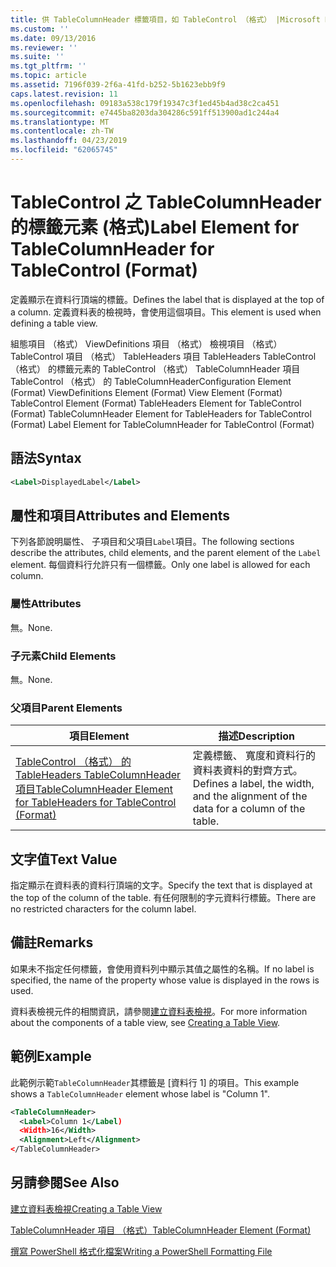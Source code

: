 ```yaml
---
title: 供 TableColumnHeader 標籤項目，如 TableControl （格式） |Microsoft Docs
ms.custom: ''
ms.date: 09/13/2016
ms.reviewer: ''
ms.suite: ''
ms.tgt_pltfrm: ''
ms.topic: article
ms.assetid: 7196f039-2f6a-41fd-b252-5b1623ebb9f9
caps.latest.revision: 11
ms.openlocfilehash: 09183a538c179f19347c3f1ed45b4ad38c2ca451
ms.sourcegitcommit: e7445ba8203da304286c591ff513900ad1c244a4
ms.translationtype: MT
ms.contentlocale: zh-TW
ms.lasthandoff: 04/23/2019
ms.locfileid: "62065745"
---
```

# <a name="label-element-for-tablecolumnheader-for-tablecontrol-format"></a><span data-ttu-id="92c62-102">TableControl 之 TableColumnHeader 的標籤元素 (格式)</span><span class="sxs-lookup"><span data-stu-id="92c62-102">Label Element for TableColumnHeader for TableControl (Format)</span></span>

<span data-ttu-id="92c62-103">定義顯示在資料行頂端的標籤。</span><span class="sxs-lookup"><span data-stu-id="92c62-103">Defines the label that is displayed at the top of a column.</span></span> <span data-ttu-id="92c62-104">定義資料表的檢視時，會使用這個項目。</span><span class="sxs-lookup"><span data-stu-id="92c62-104">This element is used when defining a table view.</span></span>

<span data-ttu-id="92c62-105">組態項目 （格式） ViewDefinitions 項目 （格式） 檢視項目 （格式） TableControl 項目 （格式） TableHeaders 項目 TableHeaders TableControl （格式） 的標籤元素的 TableControl （格式） TableColumnHeader 項目TableControl （格式） 的 TableColumnHeader</span><span class="sxs-lookup"><span data-stu-id="92c62-105">Configuration Element (Format) ViewDefinitions Element (Format) View Element (Format) TableControl Element (Format) TableHeaders Element for TableControl (Format) TableColumnHeader Element for TableHeaders for TableControl (Format) Label Element  for TableColumnHeader for TableControl (Format)</span></span>

## <a name="syntax"></a><span data-ttu-id="92c62-106">語法</span><span class="sxs-lookup"><span data-stu-id="92c62-106">Syntax</span></span>

```xml
<Label>DisplayedLabel</Label>

```

## <a name="attributes-and-elements"></a><span data-ttu-id="92c62-107">屬性和項目</span><span class="sxs-lookup"><span data-stu-id="92c62-107">Attributes and Elements</span></span>

<span data-ttu-id="92c62-108">下列各節說明屬性、 子項目和父項目`Label`項目。</span><span class="sxs-lookup"><span data-stu-id="92c62-108">The following sections describe the attributes, child elements, and the parent element of the `Label` element.</span></span> <span data-ttu-id="92c62-109">每個資料行允許只有一個標籤。</span><span class="sxs-lookup"><span data-stu-id="92c62-109">Only one label is allowed for each column.</span></span>

### <a name="attributes"></a><span data-ttu-id="92c62-110">屬性</span><span class="sxs-lookup"><span data-stu-id="92c62-110">Attributes</span></span>

<span data-ttu-id="92c62-111">無。</span><span class="sxs-lookup"><span data-stu-id="92c62-111">None.</span></span>

### <a name="child-elements"></a><span data-ttu-id="92c62-112">子元素</span><span class="sxs-lookup"><span data-stu-id="92c62-112">Child Elements</span></span>

<span data-ttu-id="92c62-113">無。</span><span class="sxs-lookup"><span data-stu-id="92c62-113">None.</span></span>

### <a name="parent-elements"></a><span data-ttu-id="92c62-114">父項目</span><span class="sxs-lookup"><span data-stu-id="92c62-114">Parent Elements</span></span>

|<span data-ttu-id="92c62-115">項目</span><span class="sxs-lookup"><span data-stu-id="92c62-115">Element</span></span>|<span data-ttu-id="92c62-116">描述</span><span class="sxs-lookup"><span data-stu-id="92c62-116">Description</span></span>|
|-------------|-----------------|
|[<span data-ttu-id="92c62-117">TableControl （格式） 的 TableHeaders TableColumnHeader 項目</span><span class="sxs-lookup"><span data-stu-id="92c62-117">TableColumnHeader Element for TableHeaders for TableControl  (Format)</span></span>](./tablecolumnheader-element-format.md)|<span data-ttu-id="92c62-118">定義標籤、 寬度和資料行的資料表資料的對齊方式。</span><span class="sxs-lookup"><span data-stu-id="92c62-118">Defines a label, the width, and the alignment of the data for a column of the table.</span></span>|

## <a name="text-value"></a><span data-ttu-id="92c62-119">文字值</span><span class="sxs-lookup"><span data-stu-id="92c62-119">Text Value</span></span>

<span data-ttu-id="92c62-120">指定顯示在資料表的資料行頂端的文字。</span><span class="sxs-lookup"><span data-stu-id="92c62-120">Specify the text that is displayed at the top of the column of the table.</span></span> <span data-ttu-id="92c62-121">有任何限制的字元資料行標籤。</span><span class="sxs-lookup"><span data-stu-id="92c62-121">There are no restricted characters for the column label.</span></span>

## <a name="remarks"></a><span data-ttu-id="92c62-122">備註</span><span class="sxs-lookup"><span data-stu-id="92c62-122">Remarks</span></span>

<span data-ttu-id="92c62-123">如果未不指定任何標籤，會使用資料列中顯示其值之屬性的名稱。</span><span class="sxs-lookup"><span data-stu-id="92c62-123">If no label is specified, the name of the property whose value is displayed in the rows is used.</span></span>

<span data-ttu-id="92c62-124">資料表檢視元件的相關資訊，請參閱[建立資料表檢視](./creating-a-table-view.md)。</span><span class="sxs-lookup"><span data-stu-id="92c62-124">For more information about the components of a table view, see [Creating a Table View](./creating-a-table-view.md).</span></span>

## <a name="example"></a><span data-ttu-id="92c62-125">範例</span><span class="sxs-lookup"><span data-stu-id="92c62-125">Example</span></span>

<span data-ttu-id="92c62-126">此範例示範`TableColumnHeader`其標籤是 [資料行 1] 的項目。</span><span class="sxs-lookup"><span data-stu-id="92c62-126">This example shows a `TableColumnHeader` element whose label is "Column 1".</span></span>

```xml
<TableColumnHeader>
  <Label>Column 1</Label)
  <Width>16</Width>
  <Alignment>Left</Alignment>
</TableColumnHeader>
```

## <a name="see-also"></a><span data-ttu-id="92c62-127">另請參閱</span><span class="sxs-lookup"><span data-stu-id="92c62-127">See Also</span></span>

[<span data-ttu-id="92c62-128">建立資料表檢視</span><span class="sxs-lookup"><span data-stu-id="92c62-128">Creating a Table View</span></span>](./creating-a-table-view.md)

[<span data-ttu-id="92c62-129">TableColumnHeader 項目 （格式）</span><span class="sxs-lookup"><span data-stu-id="92c62-129">TableColumnHeader Element (Format)</span></span>](./tablecolumnheader-element-format.md)

[<span data-ttu-id="92c62-130">撰寫 PowerShell 格式化檔案</span><span class="sxs-lookup"><span data-stu-id="92c62-130">Writing a PowerShell Formatting File</span></span>](./writing-a-powershell-formatting-file.md)
